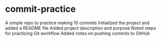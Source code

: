 # commit-practice
A simple repo to practice making 10 commits
Initialized the project and added a README file
Added project description and purpose
Noted steps for practicing Git workflow
Added notes on pushing commits to GitHub
